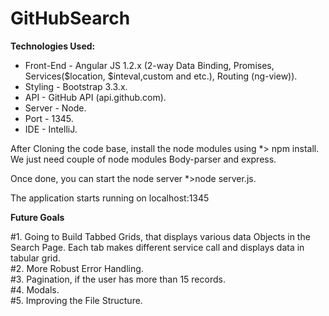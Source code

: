 # GitHubSearch

<b>Technologies Used:</b>

<ul>
<li>Front-End - Angular JS 1.2.x (2-way Data Binding, Promises, Services($location, $inteval,custom and etc.), Routing (ng-view)).</li> 
<li>Styling - Bootstrap 3.3.x. </li>
<li>API - GitHub API (api.github.com).</li>
<li>Server - Node. </li>
<li>Port - 1345. </li>
<li>IDE - IntelliJ. </li>
</ul>


After Cloning the code base, install the node modules using *> npm install.
We just need couple of node modules Body-parser and express. 

Once done, you can start the node server *>node server.js.

The application starts running on localhost:1345

<b>Future Goals</b>
<div>#1. Going to Build Tabbed Grids, that displays various data Objects in the Search Page. Each tab makes different service call and displays data in tabular grid.</div>
<div>#2. More Robust Error Handling.</div>
<div>#3. Pagination, if the user has more than 15 records.</div>
<div>#4. Modals. </div>
<div>#5. Improving the File Structure. </div>

